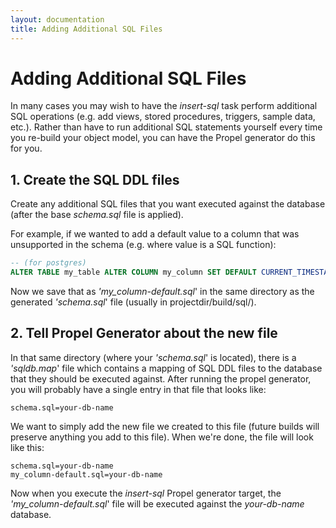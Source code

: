```yaml
---
layout: documentation
title: Adding Additional SQL Files
---
```


# Adding Additional SQL Files #

In many cases you may wish to have the _insert-sql_ task perform additional SQL operations (e.g. add views, stored procedures, triggers, sample data, etc.).  Rather than have to run additional SQL statements yourself every time you re-build your object model, you can have the Propel generator do this for you.

## 1. Create the SQL DDL files ##

Create any additional SQL files that you want executed against the database (after the base _schema.sql_ file is applied).

For example, if we wanted to add a default value to a column that was unsupported in the schema (e.g. where value is a SQL function):

```sql
-- (for postgres)
ALTER TABLE my_table ALTER COLUMN my_column SET DEFAULT CURRENT_TIMESTAMP;
```

Now we save that as _'my_column-default.sql_' in the same directory as the generated _'schema.sql_' file (usually in projectdir/build/sql/).

## 2. Tell Propel Generator about the new file ##

In that same directory (where your _'schema.sql_' is located), there is a _'sqldb.map_' file which contains a mapping of SQL DDL files to the database that they should be executed against.  After running the propel generator, you will probably have a single entry in that file that looks like:

```
schema.sql=your-db-name
```

We want to simply add the new file we created to this file (future builds will preserve anything you add to this file).  When we're done, the file will look like this:

```
schema.sql=your-db-name
my_column-default.sql=your-db-name
```

Now when you execute the _insert-sql_ Propel generator target, the _'my_column-default.sql_' file will be executed against the _your-db-name_ database.
